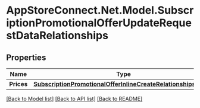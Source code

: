 # AppStoreConnect.Net.Model.SubscriptionPromotionalOfferUpdateRequestDataRelationships

## Properties

Name | Type | Description | Notes
------------ | ------------- | ------------- | -------------
**Prices** | [**SubscriptionPromotionalOfferInlineCreateRelationshipsPrices**](SubscriptionPromotionalOfferInlineCreateRelationshipsPrices.md) |  | [optional] 

[[Back to Model list]](../README.md#documentation-for-models) [[Back to API list]](../README.md#documentation-for-api-endpoints) [[Back to README]](../README.md)

